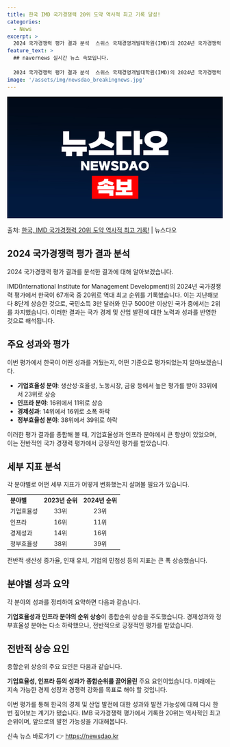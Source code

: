 ```yaml
---
title: 한국 IMD 국가경쟁력 20위 도약 역사적 최고 기록 달성!
categories:
  - News
excerpt: >
  2024 국가경쟁력 평가 결과 분석  스위스 국제경영개발대학원(IMD)의 2024년 국가경쟁력 평가에서 한국…
feature_text: >
  ## navernews 실시간 뉴스 속보입니다.

  2024 국가경쟁력 평가 결과 분석  스위스 국제경영개발대학원(IMD)의 2024년 국가경쟁력 평가에서 한국…
image: '/assets/img/newsdao_breakingnews.jpg'
---
```


![뉴스다오 속보](/assets/img/newsdao_breakingnews.jpg)

<p>출처: <a href="https://newsdao.kr/4286" rel="dofollow">한국, IMD 국가경쟁력 20위 도약 역사적 최고 기록!</a> | 뉴스다오</p>

<h2 data-ke-size="size26">2024 국가경쟁력 평가 결과 분석</h2>
2024 국가경쟁력 평가 결과를 분석한 결과에 대해 알아보겠습니다.

<p data-ke-size="size16">IMD(International Institute for Management Development)의 2024년 국가경쟁력 평가에서 한국이 67개국 중 20위로 역대 최고 순위를 기록했습니다. 이는 지난해보다 8단계 상승한 것으로, 국민소득 3만 달러와 인구 5000만 이상인 국가 중에서는 2위를 차지했습니다. 이러한 결과는 국가 경제 및 산업 발전에 대한 노력과 성과를 반영한 것으로 해석됩니다.</p>

<h2 data-ke-size="size24">주요 성과와 평가</h2>
이번 평가에서 한국이 어떤 성과를 거뒀는지, 어떤 기준으로 평가되었는지 알아보겠습니다.

<ul>
  <li><b>기업효율성 분야</b>: 생산성·효율성, 노동시장, 금융 등에서 높은 평가를 받아 33위에서 23위로 상승</li>
  <li><b>인프라 분야</b>: 16위에서 11위로 상승</li>
  <li><b>경제성과</b>: 14위에서 16위로 소폭 하락</li>
  <li><b>정부효율성 분야</b>: 38위에서 39위로 하락</li>
</ul>

이러한 평가 결과를 종합해 볼 때, 기업효율성과 인프라 분야에서 큰 향상이 있었으며, 이는 전반적인 국가 경쟁력 평가에서 긍정적인 평가를 받았습니다.

<h2 data-ke-size="size24">세부 지표 분석</h2>
각 분야별로 어떤 세부 지표가 어떻게 변화했는지 살펴볼 필요가 있습니다.

<table>
  <tr>
    <td><b>분야별</b></td>
    <td style="text-align: center; height: 17px;"><b>2023년 순위</b></td>
    <td style="text-align: center; height: 17px;"><b>2024년 순위</b></td>
  </tr>
  <tr>
    <td>기업효율성</td>
    <td style="text-align: center; height: 17px;">33위</td>
    <td style="text-align: center; height: 17px;">23위</td>
  </tr>
  <tr>
    <td>인프라</td>
    <td style="text-align: center; height: 17px;">16위</td>
    <td style="text-align: center; height: 17px;">11위</td>
  </tr>
  <tr>
    <td>경제성과</td>
    <td style="text-align: center; height: 17px;">14위</td>
    <td style="text-align: center; height: 17px;">16위</td>
  </tr>
  <tr>
    <td>정부효율성</td>
    <td style="text-align: center; height: 17px;">38위</td>
    <td style="text-align: center; height: 17px;">39위</td>
  </tr>
</table>

전반적 생산성 증가율, 인재 유치, 기업의 민첩성 등의 지표는 큰 폭 상승했습니다.

<h2 data-ke-size="size24">분야별 성과 요약</h2>
각 분야의 성과를 정리하여 요약하면 다음과 같습니다.

<p data-ke-size="size16"><b>기업효율성과 인프라 분야의 순위 상승</b>이 종합순위 상승을 주도했습니다. 경제성과와 정부효율성 분야는 다소 하락했으나, 전반적으로 긍정적인 평가를 받았습니다.</p>

<h2 data-ke-size="size24">전반적 상승 요인</h2>
종합순위 상승의 주요 요인은 다음과 같습니다.

<p data-ke-size="size16"><b>기업효율성, 인프라 등의 성과가 종합순위를 끌어올린</b> 주요 요인이었습니다. 미래에는 지속 가능한 경제 성장과 경쟁력 강화를 목표로 해야 할 것입니다.</p>

이번 평가를 통해 한국의 경제 및 산업 발전에 대한 성과와 발전 가능성에 대해 다시 한번 짚어보는 계기가 됐습니다. IMB 국가경쟁력 평가에서 기록한 20위는 역사적인 최고 순위이며, 앞으로의 발전 가능성을 기대해봅니다. 

신속 뉴스 바로가기 👉 <a href="https://newsdao.kr" rel="dofollow">https://newsdao.kr</a>


